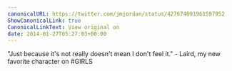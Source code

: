 ```yaml
---
canonicalURL: https://twitter.com/jmjordan/status/427674091961597952
ShowCanonicalLink: true
CanonicalLinkText: View original on
date: 2014-01-27T05:27:03+00:00
---
```

"Just because it's not really doesn't mean I don't feel it." - Laird, my new favorite character on #GIRLS